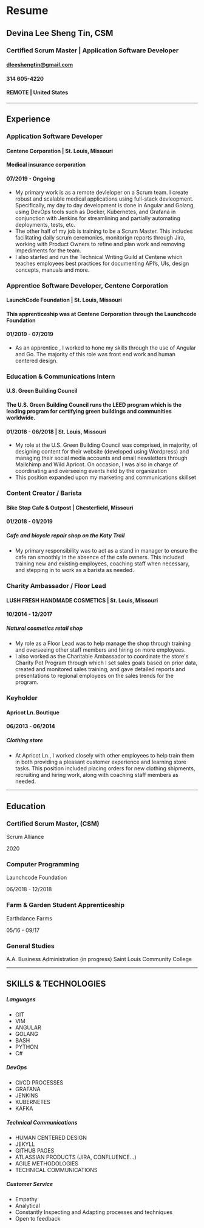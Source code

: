 # Resume
## Devina Lee Sheng Tin, CSM
### Certified Scrum Master | Application Software Developer

#### dleeshengtin@gmail.com
#### 314 605-4220
#### REMOTE | United States
---
## Experience
### Application Software Developer
#### Centene Corporation | St. Louis, Missouri
#### Medical insurance corporation
#### 07/2019 - Ongoing
 - My primary work is as a remote devleloper on a Scrum team. I create robust and scalable medical applications using full-stack devleopment. Specifically, my day to day development is done in Angular and Golang, using DevOps tools such as Docker, Kubernetes, and Grafana in conjunction with Jenkins for streamlining and partially automating deployments, tests, etc.
 - The other half of my job is training to be a Scrum Master. This includes facilitating daily scrum ceremonies, monitorign reports through Jira, working with Product Owners to refine and plan work and removing impediments for the team.
 - I also started and run the Technical Writing Guild at Centene which teaches employees best practices for documenting API’s, UIs, design concepts, manuals and more.

### Apprentice Software Developer, Centene Corporation
#### LaunchCode Foundation | St. Louis, Missouri
#### This apprenticeship was at Centene Corporation through the Launchcode Foundation 
#### 01/2019 - 07/2019
 - As an apprentice , I worked to hone my skills through the use of Angular and Go.  The majority of this role was front end work and human centered design.

### Education & Communications Intern
#### U.S. Green Building Council
#### The U.S. Green Building Council runs the LEED program which is the leading program for certifying green buildings and communities worldwide. 
#### 01/2018 - 06/2018 | St. Louis, Missouri

 - My role at the U.S. Green Building Council was comprised, in majority, of designing content for their website (developed using Wordpress) and managing their social media accounts and email newsletters through Mailchimp and Wild Apricot. On occasion, I was also in charge of coordinating and overseeing events held by the organization
- This position expanded upon my marketing and communications skillset

### Content Creator / Barista
#### Bike Stop Cafe & Outpost | Chesterfield, Missouri
#### 01/2018 - 01/2019
##### Cafe and bicycle repair shop on the Katy Trail
- My primary responsibility was to act as a stand in manager to ensure the cafe ran smoothly in the absence of the cafe owners. This included training new and existing employees, coaching staff when necessary, and stepping in to work as a barista as needed.

### Charity Ambassador / Floor Lead 
#### LUSH FRESH HANDMADE COSMETICS | St. Louis, Missouri
#### 10/2014 - 12/2017
##### Natural cosmetics retail shop
- My role as a Floor Lead was to help manage the shop through training and overseeing other staff members and hiring on more employees.
- I also worked as the Charitable Ambassador to coordinate the store's Charity Pot Program through which I set sales goals based on prior data, created and monitored sales training, and gave detailed reports and presentations to regional employees on the sales trends for the program.


### Keyholder
#### Apricot Ln. Boutique
#### 06/2013 - 06/2014
##### Clothing store 
- At Apricot Ln., I worked closely with other employees to help train them in both providing a pleasant customer experience and learning store tasks. This position included placing orders for new clothing shipments, recruiting and hiring work, along with coaching staff members as needed.

---
## Education

### Certified Scrum Master, (CSM)

Scrum Alliance 

2020
### Computer Programming

Launchcode Foundation

06/2018 - 12/2018

### Farm & Garden Student Apprenticeship 

Earthdance Farms

05/16 - 09/17 

### General Studies

A.A. Business Administration (in progress)
Saint Louis Community College


---
## SKILLS & TECHNOLOGIES

##### Languages 
- GIT
- VIM
- ANGULAR
- GOLANG
- BASH
- PYTHON
- C#  

##### DevOps
- CI/CD PROCESSES
- GRAFANA
- JENKINS
- KUBERNETES
- KAFKA  

##### Technical Communications
- HUMAN CENTERED DESIGN
- JEKYLL
- GITHUB PAGES
- ATLASSIAN PRODUCTS (JIRA, CONFLUENCE...)
- AGILE METHODOLOGIES
- TECHNICAL COMMUNICATIONS

##### Customer Service
- Empathy
- Analytical 
- Constantly Inspecting and Adapting processes and techniques
- Open to feedback


